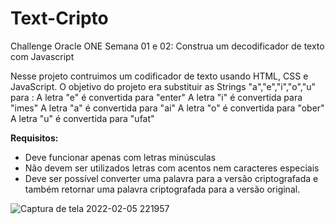 # Text-Cripto
Challenge Oracle ONE Semana 01 e 02:
Construa um decodificador de texto com Javascript

Nesse projeto contruimos um codificador de texto usando HTML, CSS e JavaScript.
O objetivo do projeto era substituir as Strings "a","e","i","o","u" para :
A letra "e" é convertida para "enter"
A letra "i" é convertida para "imes"
A letra "a" é convertida para "ai"
A letra "o" é convertida para "ober"
A letra "u" é convertida para "ufat"

**Requisitos:**
- Deve funcionar apenas com letras minúsculas
- Não devem ser utilizados letras com acentos nem caracteres especiais
- Deve ser possível converter uma palavra para a versão criptografada e também retornar uma palavra criptografada para a versão original. 

![Captura de tela 2022-02-05 221957](https://user-images.githubusercontent.com/76417340/152665417-c76ff720-67d7-4175-a4dc-9e7f03274e34.jpg)
